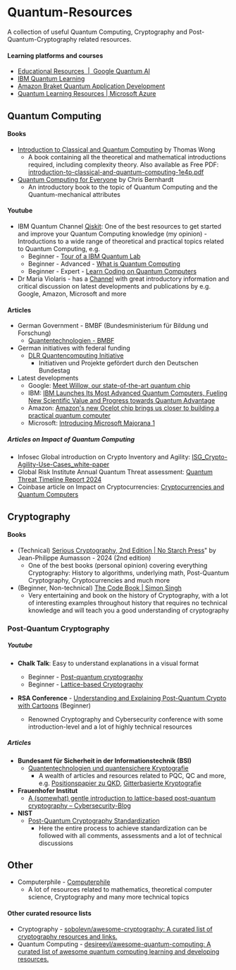 # Quantum-Resources
A collection of useful Quantum Computing, Cryptography and Post-Quantum-Cryptography related resources.

#### Learning platforms and courses
- [Educational Resources  |  Google Quantum AI](https://quantumai.google/resources)
- [IBM Quantum Learning](https://learning.quantum.ibm.com/)
- [Amazon Braket Quantum Application Development](https://explore.skillbuilder.aws/learn/courses/18111/amazon-braket-quantum-application-development)
- [Quantum Learning Resources | Microsoft Azure](https://azure.microsoft.com/en-in/resources/training-and-certifications/quantum-computing)


## Quantum Computing
#### Books
- [Introduction to Classical and Quantum Computing](https://www.thomaswong.net/) by Thomas Wong
	- A book containing all the theoretical and mathematical introductions required, including complexity theory. Also available as Free PDF: [introduction-to-classical-and-quantum-computing-1e4p.pdf](https://www.thomaswong.net/introduction-to-classical-and-quantum-computing-1e4p.pdf)
 - [Quantum Computing for Everyone](https://www.chrisbernhardt.info/) by Chris Bernhardt
 	- An introductory book to the topic of Quantum Computing and the Quantum-mechanical attributes 
#### Youtube
- IBM Quantum Channel [Qiskit](https://www.youtube.com/@qiskit): One of the best resources to get started and improve your Quantum Computing knowledge (my opinion) - Introductions to a wide range of theoretical and practical topics related to Quantum Computing, e.g. 
    - Beginner - [Tour of a IBM Quantum Lab](https://www.youtube.com/watch?v=4gpPHWCoWPs)
    - Beginner - Advanced - [What is Quantum Computing](https://www.youtube.com/watch?v=wGsK1iAKEoA&list=PLOFEBzvs-VvrX2HwqjmzpVSzfJ5wjYBcq)
    - Beginner - Expert - [Learn Coding on Quantum Computers](https://www.youtube.com/watch?v=oaAjxcIFLtM&list=PLOFEBzvs-VvrgHZt3exM_NNiNKtZlHvZi)
- Dr Maria Violaris - has a [Channel](https://www.youtube.com/@maria_violaris) with great introductory information and critical discussion on latest developments and publications by e.g. Google, Amazon, Microsoft and more

#### Articles
- German Government  - BMBF (Bundesministerium für Bildung und Forschung)
	- [Quantentechnologien - BMBF](https://www.bmbf.de/DE/Forschung/Zukunftstechnologien/Quantentechnologien/quantentechnologien.html)
- German initiatives with federal funding
	- [DLR Quantencomputing Initiative](https://qci.dlr.de/)
		- Initiativen und Projekte gefördert durch den Deutschen Bundestag
- Latest developments
	- Google: [Meet Willow, our state-of-the-art quantum chip](https://blog.google/technology/research/google-willow-quantum-chip/)
	- IBM: [IBM Launches Its Most Advanced Quantum Computers, Fueling New Scientific Value and Progress towards Quantum Advantage](https://newsroom.ibm.com/2024-11-13-ibm-launches-its-most-advanced-quantum-computers,-fueling-new-scientific-value-and-progress-towards-quantum-advantage)
	- Amazon: [Amazon's new Ocelot chip brings us closer to building a practical quantum computer](https://www.aboutamazon.com/news/aws/quantum-computing-aws-ocelot-chip)
	- Microsoft: [Introducing Microsoft Majorana 1](https://news.microsoft.com/azure-quantum/)
##### Articles on Impact of Quantum Computing
- Infosec Global introduction on Crypto Inventory and Agility: [ISG_Crypto-Agility-Use-Cases_white-paper](https://isgfederal.com/wp-content/uploads/2024/01/ISG-Federal-Agility-Use-Cases_white-paper.pdf)
- Global Risk Institute Annual Quantum Threat assessment: [Quantum Threat Timeline Report 2024](https://globalriskinstitute.org/publication/2024-quantum-threat-timeline-report/)
- Coinbase article on Impact on Cryptocurrencies: [Cryptocurrencies and Quantum Computers](https://www.coinbase.com/blog/cryptocurrencies-and-quantum-computers)
## Cryptography

#### Books
- (Technical) [Serious Cryptography, 2nd Edition | No Starch Press](https://nostarch.com/serious-cryptography-2nd-edition)" by Jean-Philippe Aumasson - 2024 (2nd edition)
	- One of the best books (personal opinion) covering everything Cryptography: History to algorithms, underlying math, Post-Quantum Cryptography, Cryptocurrencies and much more
- (Beginner, Non-technical) [The Code Book | Simon Singh](https://simonsingh.net/books/the-code-book/)
	- Very entertaining and book on the history of Cryptography, with a lot of interesting examples throughout history that requires no technical knowledge and will teach you a good understanding of cryptography

### Post-Quantum Cryptography
##### Youtube
- **Chalk Talk**: Easy to understand explanations in a visual format
	- Beginner - [Post-quantum cryptography](https://www.youtube.com/watch?v=_C5dkUiiQnw) 
	- Beginner - [Lattice-based Cryptography](https://www.youtube.com/watch?v=QDdOoYdb748)

- **RSA Conference** - [Understanding and Explaining Post-Quantum Crypto with Cartoons](https://www.youtube.com/watch?v=6qD-T1gjtKw) (Beginner)
	- Renowned Cryptography and Cybersecurity conference with some introduction-level and a lot of highly technical resources
##### Articles
- **Bundesamt für Sicherheit in der Informationstechnik (BSI)**
	- [Quantentechnologien und quantensichere Kryptografie](https://www.bsi.bund.de/DE/Themen/Unternehmen-und-Organisationen/Informationen-und-Empfehlungen/Quantentechnologien-und-Post-Quanten-Kryptografie/quantentechnologien-und-quantensichere-kryptografie_node.html)
		- A wealth of articles and resources related to PQC, QC and more, e.g. [Positionspapier zu QKD](https://www.bsi.bund.de/SharedDocs/Downloads/EN/BSI/Crypto/Quantum_Positionspapier.html), [Gitterbasierte Kryptografie](https://www.bsi.bund.de/DE/Themen/Unternehmen-und-Organisationen/Informationen-und-Empfehlungen/Quantentechnologien-und-Post-Quanten-Kryptografie/Post-Quanten-Kryptografie/Gitterbasierte-Kryptografie/gitterbasierte_kryptografie_node.html)
- **Frauenhofer Institut**
	- [A (somewhat) gentle introduction to lattice-based post-quantum cryptography – Cybersecurity-Blog](https://www.cybersecurity.blog.aisec.fraunhofer.de/en/a-somewhat-gentle-introduction-to-lattice-based-post-quantum-cryptography/)
- **NIST**
	- [Post-Quantum Cryptography Standardization](https://csrc.nist.gov/Projects/post-quantum-cryptography/post-quantum-cryptography-standardization)
		- Here the entire process to achieve standardization can be followed with all comments, assessments and a lot of technical discussions
## Other
- Computerphile -  [Computerphile](https://www.youtube.com/@Computerphile)
	- A lot of resources related to mathematics, theoretical computer science, Cryptography and many more technical topics
#### Other curated resource lists
- Cryptography - [sobolevn/awesome-cryptography: A curated list of cryptography resources and links.](https://github.com/sobolevn/awesome-cryptography?tab=readme-ov-file#articles)
- Quantum Computing - [desireevl/awesome-quantum-computing: A curated list of awesome quantum computing learning and developing resources.](https://github.com/desireevl/awesome-quantum-computing)
